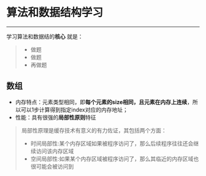 # 算法和数据结构学习

------

学习算法和数据结的**核心** 就是：

> * 做题
> * 做题
> * 再做题

## 数组

 - 内存特点：元素类型相同，即**每个元素的size相同，且元素在内存上连续**，所以可以1步计算得到指定index对应的内存地址；
 - 性能：具有很强的**局部性原则**特征
 > 局部性原理是缓存技术有意义的有力佐证，其包括两个方面：
 > - 时间局部性:某个内存区域如果被程序访问了，那么后续程序往往还会继续访问该内存区域
 > - 空间局部性:如果某个内存区域被程序访问了，那么其临近的内存区域也很可能会被访问到
